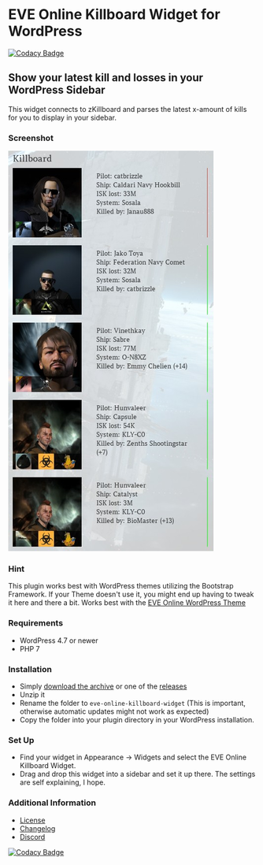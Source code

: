 # EVE Online Killboard Widget for WordPress

[![Codacy Badge](https://api.codacy.com/project/badge/Grade/09f9a24507f1428cb4f92902d8af332c)](https://app.codacy.com/app/ppfeufer/eve-online-killboard-widget?utm_source=github.com&utm_medium=referral&utm_content=ppfeufer/eve-online-killboard-widget&utm_campaign=Badge_Grade_Dashboard)

## Show your latest kill and losses in your WordPress Sidebar

This widget connects to zKillboard and parses the latest x-amount of kills for you to display in your sidebar.

### Screenshot
![](images/widget.jpg)

### Hint
This plugin works best with WordPress themes utilizing the Bootstrap Framework. If your Theme doesn't use it, you might end up having to tweak it here and there a bit.
Works best with the [EVE Online WordPress Theme](https://github.com/ppfeufer/eve-online-wordpress-theme)

### Requirements
- WordPress 4.7 or newer
- PHP 7

### Installation
- Simply [download the archive](https://github.com/ppfeufer/eve-online-killboard-widget/archive/master.zip) or one of the [releases](https://github.com/ppfeufer/eve-online-killboard-widget/releases)
- Unzip it
- Rename the folder to `eve-online-killboard-widget` (This is important, otherwise automatic updates might not work as expected)
- Copy the folder into your plugin directory in your WordPress installation.

### Set Up
- Find your widget in Appearance -> Widgets and select the EVE Online Killboard Widget.
- Drag and drop this widget into a sidebar and set it up there. The settings are self explaining, I hope.

### Additional Information
- [License](LICENSE)
- [Changelog](CHANGELOG.md)
- [Discord](https://discord.gg/YymuCZa)

[![Codacy Badge](https://api.codacy.com/project/badge/Grade/09f9a24507f1428cb4f92902d8af332c)](https://www.codacy.com/app/ppfeufer/eve-online-killboard-widget?utm_source=github.com&amp;utm_medium=referral&amp;utm_content=ppfeufer/eve-online-killboard-widget&amp;utm_campaign=Badge_Grade)
